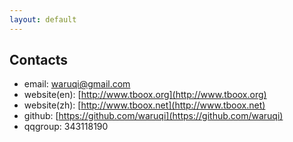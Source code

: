 ```yaml
---
layout: default
---
```


## Contacts

* email: [waruqi@gmail.com](waruqi@gmail.com)
* website(en): [http://www.tboox.org](http://www.tboox.org)
* website(zh): [http://www.tboox.net](http://www.tboox.net)
* github: [https://github.com/waruqi](https://github.com/waruqi)
* qqgroup: 343118190
